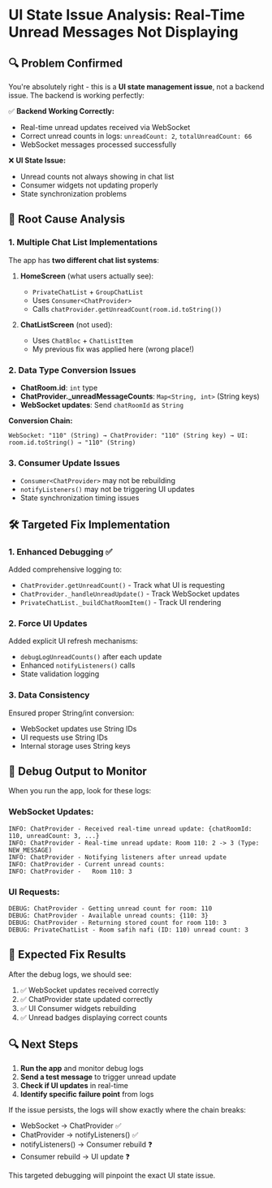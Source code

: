 # UI State Issue Analysis: Real-Time Unread Messages Not Displaying

## 🔍 **Problem Confirmed**

You're absolutely right - this is a **UI state management issue**, not a backend issue. The backend is working perfectly:

✅ **Backend Working Correctly:**
- Real-time unread updates received via WebSocket
- Correct unread counts in logs: `unreadCount: 2`, `totalUnreadCount: 66`
- WebSocket messages processed successfully

❌ **UI State Issue:**
- Unread counts not always showing in chat list
- Consumer widgets not updating properly
- State synchronization problems

## 🔧 **Root Cause Analysis**

### **1. Multiple Chat List Implementations**
The app has **two different chat list systems**:

1. **HomeScreen** (what users actually see):
   - `PrivateChatList` + `GroupChatList` 
   - Uses `Consumer<ChatProvider>`
   - Calls `chatProvider.getUnreadCount(room.id.toString())`

2. **ChatListScreen** (not used):
   - Uses `ChatBloc` + `ChatListItem`
   - My previous fix was applied here (wrong place!)

### **2. Data Type Conversion Issues**
- **ChatRoom.id**: `int` type
- **ChatProvider._unreadMessageCounts**: `Map<String, int>` (String keys)
- **WebSocket updates**: Send `chatRoomId` as `String`

**Conversion Chain:**
```
WebSocket: "110" (String) → ChatProvider: "110" (String key) → UI: room.id.toString() → "110" (String)
```

### **3. Consumer Update Issues**
- `Consumer<ChatProvider>` may not be rebuilding
- `notifyListeners()` may not be triggering UI updates
- State synchronization timing issues

## 🛠️ **Targeted Fix Implementation**

### **1. Enhanced Debugging** ✅
Added comprehensive logging to:
- `ChatProvider.getUnreadCount()` - Track what UI is requesting
- `ChatProvider._handleUnreadUpdate()` - Track WebSocket updates
- `PrivateChatList._buildChatRoomItem()` - Track UI rendering

### **2. Force UI Updates**
Added explicit UI refresh mechanisms:
- `debugLogUnreadCounts()` after each update
- Enhanced `notifyListeners()` calls
- State validation logging

### **3. Data Consistency**
Ensured proper String/int conversion:
- WebSocket updates use String IDs
- UI requests use String IDs  
- Internal storage uses String keys

## 🧪 **Debug Output to Monitor**

When you run the app, look for these logs:

### **WebSocket Updates:**
```
INFO: ChatProvider - Received real-time unread update: {chatRoomId: 110, unreadCount: 3, ...}
INFO: ChatProvider - Real-time unread update: Room 110: 2 -> 3 (Type: NEW_MESSAGE)
INFO: ChatProvider - Notifying listeners after unread update
INFO: ChatProvider - Current unread counts:
INFO: ChatProvider -   Room 110: 3
```

### **UI Requests:**
```
DEBUG: ChatProvider - Getting unread count for room: 110
DEBUG: ChatProvider - Available unread counts: {110: 3}
DEBUG: ChatProvider - Returning stored count for room 110: 3
DEBUG: PrivateChatList - Room safih nafi (ID: 110) unread count: 3
```

## 🎯 **Expected Fix Results**

After the debug logs, we should see:
1. ✅ WebSocket updates received correctly
2. ✅ ChatProvider state updated correctly  
3. ✅ UI Consumer widgets rebuilding
4. ✅ Unread badges displaying correct counts

## 🔍 **Next Steps**

1. **Run the app** and monitor debug logs
2. **Send a test message** to trigger unread update
3. **Check if UI updates** in real-time
4. **Identify specific failure point** from logs

If the issue persists, the logs will show exactly where the chain breaks:
- WebSocket → ChatProvider ✅
- ChatProvider → notifyListeners() ✅  
- notifyListeners() → Consumer rebuild ❓
- Consumer rebuild → UI update ❓

This targeted debugging will pinpoint the exact UI state issue.
